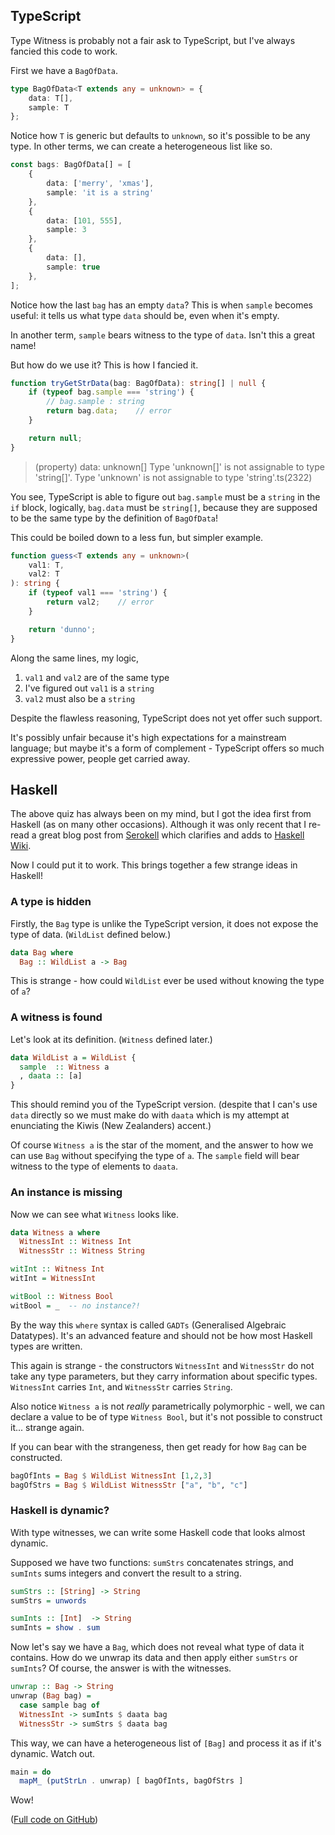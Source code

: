 ## TypeScript

Type Witness is probably not a fair ask to TypeScript, but I've always fancied this code to work.

First we have a `BagOfData`.

```TypeScript
type BagOfData<T extends any = unknown> = {
    data: T[],
    sample: T
};
```

Notice how `T` is generic but defaults to `unknown`, so it's possible to be any type. In other terms, we can create a heterogeneous list like so.

```TypeScript
const bags: BagOfData[] = [
    {
        data: ['merry', 'xmas'],
        sample: 'it is a string'
    },
    {
        data: [101, 555],
        sample: 3
    },
    {
        data: [],
        sample: true
    },
];
```

Notice how the last `bag` has an empty `data`? This is when `sample` becomes useful: it tells us what type `data` should be, even when it's empty.

In another term, `sample` bears witness to the type of `data`. Isn't this a great name!

But how do we use it? This is how I fancied it.

```TypeScript
function tryGetStrData(bag: BagOfData): string[] | null {
    if (typeof bag.sample === 'string') {
        // bag.sample : string
        return bag.data;    // error
    }

    return null;
}
```

> (property) data: unknown[]
> Type 'unknown[]' is not assignable to type 'string[]'.
> Type 'unknown' is not assignable to type 'string'.ts(2322)

You see, TypeScript is able to figure out `bag.sample` must be a `string` in the `if` block, logically, `bag.data` must be `string[]`, because they are supposed to be the same type by the definition of `BagOfData`!

This could be boiled down to a less fun, but simpler example.

```TypeScript
function guess<T extends any = unknown>(
    val1: T,
    val2: T
): string {
    if (typeof val1 === 'string') {
        return val2;    // error
    }

    return 'dunno';
}
```

Along the same lines, my logic,

1. `val1` and `val2` are of the same type
2. I've figured out `val1` is a `string`
3. `val2` must also be a `string`

Despite the flawless reasoning, TypeScript does not yet offer such support.

It's possibly unfair because it's high expectations for a mainstream language; but maybe it's a form of complement - TypeScript offers so much expressive power, people get carried away.

## Haskell

The above quiz has always been on my mind, but I got the idea first from Haskell (as on many other occasions). Although it was only recent that I re-read a great blog post from [Serokell](https://serokell.io/blog/haskell-type-level-witness) which clarifies and adds to [Haskell Wiki](https://wiki.haskell.org/Type_witness).

Now I could put it to work. This brings together a few strange ideas in Haskell!

### A type is hidden

Firstly, the `Bag` type is unlike the TypeScript version, it does not expose the type of data. (`WildList` defined below.)

```Haskell
data Bag where
  Bag :: WildList a -> Bag
```

This is strange - how could `WildList` ever be used without knowing the type of `a`?

### A witness is found

Let's look at its definition. (`Witness` defined later.)

```Haskell
data WildList a = WildList {
  sample  :: Witness a
  , daata :: [a]
}
```

This should remind you of the TypeScript version. (despite that I can's use `data` directly so we must make do with `daata` which is my attempt at enunciating the Kiwis (New Zealanders) accent.)

Of course `Witness a` is the star of the moment, and the answer to how we can use `Bag` without specifying the type of `a`. The `sample` field will bear witness to the type of elements to `daata`. 

### An instance is missing

Now we can see what `Witness` looks like.

```Haskell
data Witness a where
  WitnessInt :: Witness Int
  WitnessStr :: Witness String

witInt :: Witness Int
witInt = WitnessInt

witBool :: Witness Bool
witBool = _  -- no instance?!
```

By the way this `where` syntax is called `GADTs` (Generalised Algebraic Datatypes). It's an advanced feature and should not be how most Haskell types are written.

This again is strange - the constructors `WitnessInt` and `WitnessStr` do not take any type parameters, but they carry information about specific types. `WitnessInt` carries `Int`, and `WitnessStr` carries `String`.

Also notice `Witness a` is not *really* parametrically polymorphic - well, we can declare a value to be of type `Witness Bool`, but it's not possible to construct it... strange again.

If you can bear with the strangeness, then get ready for how `Bag` can be constructed.

```Haskell
bagOfInts = Bag $ WildList WitnessInt [1,2,3]
bagOfStrs = Bag $ WildList WitnessStr ["a", "b", "c"]
```

### Haskell is dynamic?

With type witnesses, we can write some Haskell code that looks almost dynamic. 

Supposed we have two functions: `sumStrs` concatenates strings, and `sumInts` sums integers and convert the result to a string.

```Haskell
sumStrs :: [String] -> String
sumStrs = unwords

sumInts :: [Int]  -> String
sumInts = show . sum
```

Now let's say we have a `Bag`, which does not reveal what type of data it contains. How do we unwrap its data and then apply either `sumStrs` or `sumInts`? Of course, the answer is with the witnesses.

```Haskell
unwrap :: Bag -> String
unwrap (Bag bag) =
  case sample bag of
  WitnessInt -> sumInts $ daata bag
  WitnessStr -> sumStrs $ daata bag
```

This way, we can have a heterogeneous list of `[Bag]` and process it as if it's dynamic. Watch out.

```Haskell
main = do
  mapM_ (putStrLn . unwrap) [ bagOfInts, bagOfStrs ]
```

Wow!

([Full code on GitHub](https://github.com/hackle/blog-rust/blob/master/sample/type-witness-wildlist-bag.hs))